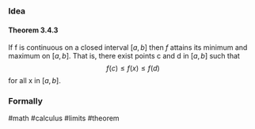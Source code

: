 ### Idea
#### Theorem 3.4.3
If f is continuous on a closed interval $[a, b]$ then $f$ attains its minimum and maximum on $[a,b]$. That is, there exist points c and d in $[a,b]$ such that
$$
f(c) \leq f(x) \leq f(d)
$$
for all x in $[a,b].$
### Formally

#math #calculus #limits #theorem

